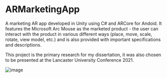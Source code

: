 # ARMarketingApp
A marketing AR app developed in Unity using C# and ARCore for Andoid. It features the Microsoft Arc Mouse as the marketed product - the user can interact with the product in various different ways (place, move, scale, rotate, view model, etc.) and is also provided with important specifications and descriptions.
 
 This project is the primary research for my dissertation, it was also chosen to be presented at the Lancaster University Conference 2021. 

![image](https://user-images.githubusercontent.com/64609311/111874164-c8f6a980-898b-11eb-8b27-f2324e35fc4a.png)
